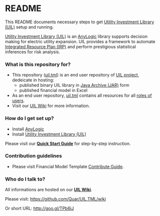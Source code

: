 # README #

This README documents necessary steps to get [Utility Investment Library (UIL)][uil.wiki] setup and running.

[Utility Investment Library (UIL)][uil.wiki] is an [AnyLogic][ext.anylogic] library supports decision making for electric utility expansion. UIL provides a framework to automate [Integrated Resource Plan (IRP)][ext.irp] and perform prestigious statistical inferences for risk analysis.


### What is this repository for? ###

* This repository ([uil.tml][uil.tml]) is an end user repository of [UIL project][uil.about], dedeicate in hosting:
     - published binary UIL library in [Java Archive (JAR)][ext.jar] form
     - published financial model in Excel
* As an end user repository, [uil.tml][uil.tml] contains all resources for all [roles of users][wiki.role].
* Visit our [UIL Wiki][uil.wiki] for more information.


### How do I get set up? ###

* Install [AnyLogic][url.anylogic]
* Install [Utility Investment Library (UIL)][jar.uil]

Please visit our [**Quick Start Guide**][wiki.quickstart] for step-by-step instruction.


### Contribution guidelines ###

* Please visit Financial Model Template [Contribute Guide][wiki.contrib].


### Who do I talk to? ###

All informations are hosted on our [**UIL Wiki**][uil.wiki].

Please visit: https://github.com/Quar/UIL.TML/wiki

Or short URL: http://goo.gl/TPb6iJ


[url.anylogic]: http://www.anylogic.com/downloads
[jar.uil]: https://bitbucket.org/Quar/uil.tml/downloads/UtilityInvestLibrary.jar

[uil.tml]: https://github.com/Quar/uil.tml
[uil.about]: https://github.com/Quar/UIL.TML/wiki/About-and-FAQ.md
[uil.wiki]: https://github.com/Quar/UIL.TML/wiki

[wiki.quickstart]: https://github.com/Quar/UIL.TML/wiki/Quick-Start-Guide
[wiki.role]: https://github.com/Quar/UIL.TML/wiki/Role-playing.md
[wiki.contrib]: https://github.com/Quar/UIL.TML/wiki/Contribute-to-UIL.TML

[ext.jar]: https://en.wikipedia.org/wiki/JAR_%28file_format%29
[ext.irp]: http://www.osti.gov/scitech/biblio/6719825
[ext.anylogic]: https://en.wikipedia.org/wiki/AnyLogic